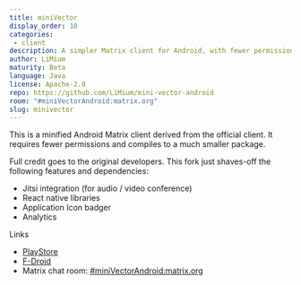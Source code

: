 ```yaml
---
title: miniVector
display_order: 10
categories:
 - client
description: A simpler Matrix client for Android, with fewer permissions and dependencies
author: LiMium
maturity: Beta
language: Java
license: Apache-2.0
repo: https://github.com/LiMium/mini-vector-android
room: "#miniVectorAndroid:matrix.org"
slug: minivector
---
```


This is a minified Android Matrix client derived from the official client. It requires fewer permissions and compiles to a much smaller package.

Full credit goes to the original developers. This fork just shaves-off the following features and dependencies:
   * Jitsi integration (for audio / video conference)
   * React native libraries
   * Application Icon badger
   * Analytics


Links
* [PlayStore](https://play.google.com/store/apps/details?id=com.lavadip.miniVector)
* [F-Droid](https://f-droid.org/packages/com.lavadip.miniVector/)
* Matrix chat room: [#miniVectorAndroid:matrix.org](https://matrix.to/#/#miniVectorAndroid:matrix.org)


